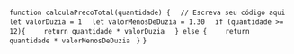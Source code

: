 ```function calculaPrecoTotal(quantidade) {```
```  // Escreva seu código aqui```
```  let valorDuzia = 1```
```  let valorMenosDeDuzia = 1.30```
```  if (quantidade >= 12){```
```    return quantidade * valorDuzia```
```  } else {```
```    return quantidade * valorMenosDeDuzia```
```  } ```
```}```
